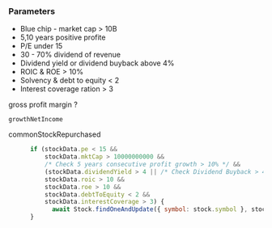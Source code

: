 ### Parameters

- Blue chip - market cap > 10B
- 5,10 years positive profite
- P/E under 15
- 30 - 70% dividend of revenue
- Dividend yield or dividend buyback above 4%
- ROIC & ROE > 10%
- Solvency & debt to equity < 2
- Interest coverage ration > 3

gross profit margin ?

`growthNetIncome`

commonStockRepurchased

```javascript
      if (stockData.pe < 15 &&
          stockData.mktCap > 10000000000 &&
          /* Check 5 years consecutive profit growth > 10% */ &&
          (stockData.dividendYield > 4 || /* Check Dividend Buyback > 4% */ ) &&
          stockData.roic > 10 &&
          stockData.roe > 10 &&
          stockData.debtToEquity < 2 &&
          stockData.interestCoverage > 3) {
            await Stock.findOneAndUpdate({ symbol: stock.symbol }, stockData, { upsert: true });
      }
```
